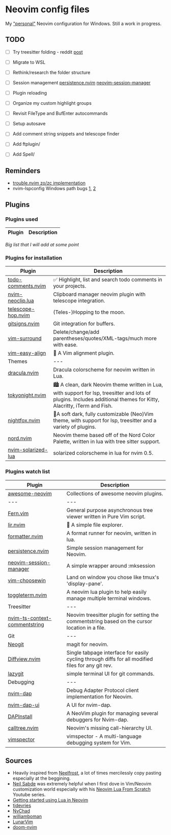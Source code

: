 # Neovim config files
My ["personal"](#sources) Neovim configuration for Windows.
Still a work in progress.


## TODO
- [ ] Try treesitter folding - reddit [post](https://www.reddit.com/r/neovim/comments/psl8rq/sexy_folds/)
- [ ] Migrate to WSL
- [ ] Rethink/research the folder structure
- [ ] Session management [persistence.nvim](#sm1) [neovim-session-manager](#sm2)
- [ ] Plugin reloading
- [ ] Organize my custom highlight groups
- [ ] Revisit FileType and BufEnter autocommands
- [ ] Setup autosave
- [ ] Add comment string snippets and telescope finder
- [ ] Add ftplugin/
- [ ] Add Spell/


## Reminders
- [trouble.nvim zo/zc implementation](https://github.com/folke/trouble.nvim/pull/117)
- nvim-lspconfig Windows path bugs [1](https://github.com/neovim/nvim-lspconfig/issues/1168), [2](https://github.com/neovim/nvim-lspconfig/issues/1266)


## Plugins
### Plugins used
| Plugin | Description |
| --- | --- |
*Big list that I will add at some point*


### Plugins for installation
| Plugin | Description |
| --- | --- |
| [todo-comments.nvim](https://github.com/folke/todo-comments.nvim) | ✅ Highlight, list and search todo comments in your projects. |
| [nvim-neoclip.lua](https://github.com/AckslD/nvim-neoclip.lua) | Clipboard manager neovim plugin with telescope integration. |
| [telescope-hop.nvim](https://github.com/nvim-telescope/telescope-hop.nvim) | (Teles-)Hopping to the moon. |
| [gitsigns.nvim](https://github.com/lewis6991/gitsigns.nvim) | Git integration for buffers. |
| [vim-surround](https://github.com/tpope/vim-surround) | Delete/change/add parentheses/quotes/XML-tags/much more with ease. |
| [vim-easy-align](https://github.com/junegunn/vim-easy-align) | 🌻 A Vim alignment plugin. |
| Themes | --- |
| [dracula.nvim](https://github.com/Mofiqul/dracula.nvim) | Dracula colorscheme for neovim written in Lua. |
| [tokyonight.nvim](https://github.com/folke/tokyonight.nvim) | 🏙 A clean, dark Neovim theme written in Lua, with support for lsp, treesitter and lots of plugins. Includes additional themes for Kitty, Alacritty, iTerm and Fish. |
| [nightfox.nvim](https://github.com/edeneast/nightfox.nvim) | 🦊A soft dark, fully customizable (Neo)Vim theme, with support for lsp, treesitter and a variety of plugins. |
| [nord.nvim](https://github.com/shaunsingh/nord.nvim) | Neovim theme based off of the Nord Color Palette, written in lua with tree sitter support. |
| [nvim-solarized-lua](https://github.com/ishan9299/nvim-solarized-lua) | solarized colorscheme in lua for nvim 0.5. |


### Plugins watch list
| Plugin | Description |
| --- | --- |
| [awesome-neovim](https://github.com/rockerBOO/awesome-neovim) |  Collections of awesome neovim plugins. |
| --- | --- |
| [Fern.vim](https://github.com/lambdalisue/fern.vim) | General purpose asynchronous tree viewer written in Pure Vim script. |
| [lir.nvim](https://github.com/tamago324/lir.nvim) | 🚪 A simple file explorer. |
| [formatter.nvim](https://github.com/mhartington/formatter.nvim) | A format runner for neovim, written in lua. |
| <a name=sm1></a>[persistence.nvim](https://github.com/folke/persistence.nvim) | Simple session management for Neovim. |
| <a name=sm2></a>[neovim-session-manager](https://github.com/Shatur/neovim-session-manager) | A simple wrapper around :mksession |
| [vim-choosewin](https://github.com/t9md/vim-choosewin) | Land on window you chose like tmux's 'display-pane'. |
| [toggleterm.nvim](https://github.com/akinsho/toggleterm.nvim) | A neovim lua plugin to help easily manage multiple terminal windows. |
| Treesitter | --- |
| [nvim-ts-context-commentstring](https://github.com/JoosepAlviste/nvim-ts-context-commentstring) | Neovim treesitter plugin for setting the commentstring based on the cursor location in a file. |
| Git | --- |
| [Neogit](https://github.com/TimUntersberger/neogit) | magit for neovim. |
| [Diffview.nvim](https://github.com/sindrets/diffview.nvim) | Single tabpage interface for easily cycling through diffs for all modified files for any git rev. |
| [lazygit](https://github.com/jesseduffield/lazygit) | simple terminal UI for git commands. |
| Debugging | --- |
| [nvim-dap](https://github.com/mfussenegger/nvim-dap) | Debug Adapter Protocol client implementation for Neovim. |
| [nvim-dap-ui](https://github.com/rcarriga/nvim-dap-ui) | A UI for nvim-dap. |
| [DAPInstall](https://github.com/Pocco81/DAPInstall.nvim) | A NeoVim plugin for managing several debuggers for Nvim-dap. |
| [calltree.nvim](https://github.com/ldelossa/calltree.nvim) | Neovim's missing call-hierarchy UI. |
| [vimspector](https://github.com/puremourning/vimspector) | vimspector - A multi-language debugging system for Vim. |

## <a name="sources"></a>Sources
- Heavily inspired from [Neelfrost](https://github.com/Neelfrost/dotfiles), a lot of times mercilessly copy pasting especially at the beggining.
- [Neil Sabde](https://github.com/VapourNvim/VapourNvim) was extremely helpful when I first dove in Vim/Neovim customization world especially with his [Neovim Lua From Scratch](https://www.youtube.com/playlist?list=PLPDVgSbOnt7LXQ8DTzu37UwCpA0elyD0V) Youtube series.
- [Getting started using Lua in Neovim](https://github.com/nanotee/nvim-lua-guide)
- [tjdevries](https://github.com/tjdevries/config_manager/tree/master/xdg_config/nvim)
- [NvChad](https://github.com/NvChad/NvChad)
- [williamboman](https://github.com/williamboman/nvim-config)
- [LunarVim](https://github.com/LunarVim/LunarVim)
- [doom-nvim](https://github.com/NTBBloodbath/doom-nvim)

